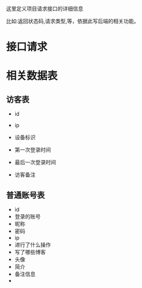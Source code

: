 这里定义项目请求接口的详细信息

比如:返回状态码,请求类型,等，依据此写后端的相关功能。





# 接口请求





# 相关数据表



## 访客表

* id

* ip
* 设备标识
* 第一次登录时间
* 最后一次登录时间
* 访客备注



## 普通账号表

* id
* 登录的账号
* 昵称
* 密码
* ip
* 进行了什么操作
* 写了哪些博客
* 头像
* 简介
* 备注信息
* 